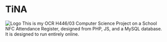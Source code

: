 # TiNA 
![Logo](https://github.com/rv9051/TiNA/main/512x512.png)
This is my OCR H446/03 Computer Science Project on a School NFC Attendance Register, designed from PHP, JS, and a MySQL database.
It is designed to run entirely online.
